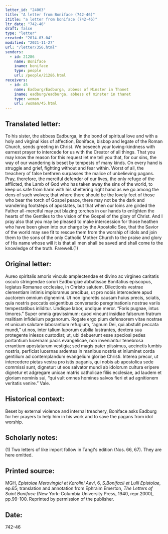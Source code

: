 ```yaml
---
letter_id: "24063"
title: "A letter from Boniface (742-46)"
ititle: "a letter from boniface (742-46)"
ltr_date: "742-46"
draft: false
type: "letter"
created: "2014-03-04"
modified: "2021-11-27"
url: "/letter/356.html"
senders:
  - id: 21286
    name: Boniface
    iname: boniface
    type: people
    url: /people/21286.html
receivers:
  - id: 45
    name: Eadburg/Eadburga, abbess of Minster in Thanet
    iname: eadburg/eadburga, abbess of minster in thanet
    type: woman
    url: /woman/45.html
---
```

<h2> Translated letter:</h2>To his sister, the abbess Eadburga, in the bond of spiritual love and with a holy and virginal kiss of affection, Boniface, bisbop and legate of the Roman Church, sends greeting in Christ.
We beseech your loving-kindness with earnest prayer to intercede for us with the Creator of all things. That you may know the reason for this request let me tell you that, for our sins, the way of our wandering is beset by tempests of many kinds. On every hand is struggle and grief, fighting without and fear within. Worst of all, the treachery of false brethren surpasses the malice of unbelieving pagans. Pray, therefore, the merciful defender of our lives, the only refuge of the afflicted, the Lamb of God who has taken away the sins of the world, to keep us safe from harm with his sheltering right hand as we go among the dens of such wolves; that where there should be the lovely feet of those who bear the torch of Gospel peace, there may not be the dark and wandering footsteps of apostates, but that when our loins are girded the Father all-merciful may put blazing torches in our hands to enlighten the hearts of the Gentiles to the vision of the Gospel of the glory of Christ.
And I pray also that you may be pleased to make intercession for those heathen who have been given into our charge by the Apostolic See, that the Savior of the world may see fit to rescue them from the worship of idols and join them to the sons of the only Catholic Mother Church to the praise and glory of His name whose will it is that all men shall be saved and shall come to the knowledge of the truth.
Farewell.(1)
<h2 class="mt-4"> Original letter:</h2>Aureo spiritalis amoris vinculo amplectendae et divino ac virgineo caritatis osculo stringendae sorori Eadburgiae abbatissae Bonifatius episcopus, legiatus Romanae ecclesiae, in Christo salutem.
Dilectionis vestrae clementiam intimis imploramus precibus, ut pro nobis intercedere apud auctorem omnium dignemini. Ut non ignoretis causam huius precis, sciatis, quia nostris peccatis exigentibus conversatio peregrinationis nostrae variis tempestatibus inliditur. Undique labor, undique meror. “Foris pugnae, intus timores.” Super omnia gravissimum: quod vincunt insidiae falsorum fratrum malitiam infidelium paganorum. Rogate ergo pium defensorem vitae nostrae et unicum salutare laborantium refugium, “agnum Dei, qui abstulit peccata mundi,” ut nos, inter talium luporum cubilia lustrantes, dextera sua protegente inlesos custodiat; ut, ubi debuerunt esse speciosi pedes portantium lucernam pacis evangelicae, non inveniantur tenebrosa errantium apostatarum vestigia; sed magis pater piissimus, accinctis lumbis nostris, perficiat lucernas ardentes in manibus nostris et inluminet corda gentilium ad contemplandum evangelium gloriae Christi.
Interea precor, ut intercedere pietas vestra pro istis paganis, qui nobis ab apostolica sede commissi sunt, dignetur: ut eos salvator mundi ab idolorum cultura eripere dignetur et adgregare unicae matris catholicae filiis ecclesiae, ad laudem et gloriam nominis sui, “qui vult omnes homines salvos fieri et ad agnitionem veritatis venire.” Vale.
<h2 class="mt-4"> Historical context:</h2>Beset by external violence and internal treachery, Boniface asks Eadburg for her prayers to help him in his work and to save the pagans from idol worship.
<h2 class="mt-4"> Scholarly notes:</h2>(1) Two letters of like import follow in Tangl's edition (Nos. 66, 67).  They are here omitted.
<h2 class="mt-4"> Printed source:</h2><p>MGH, <em>Epistolae Merovingici et Karolini Aevi</em>, 6, <em>S.Bonifacii et Lulli Epistolae</em>, ep.65; translation and annotation from Ephraim Emerton, <em>The Letters of Saint Boniface</em> (New York: Columbia University Press, 1940, repr.2000), pp.99-100. Reprinted by permission of the publisher.</p><h2 class="mt-4"> Date:</h2>742-46